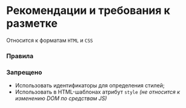 Рекомендации и требования к разметке
====================================

Относится к форматам `HTML` и `CSS`

### Правила

### Запрещено
+ Использовать идентификаторы для определения стилей;
+ Использовать в HTML-шаблонах атрибут `style` _(не относится к изменению DOM по средствам JS)_


<!--### Рекомендации -->
